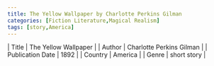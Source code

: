 ```yaml
---
title: The Yellow Wallpaper by Charlotte Perkins Gilman
categories: [Fiction Literature,Magical Realism]
tags: [story,America]
---
```

        
| Title | The Yellow Wallpaper  |
| Author |  Charlotte Perkins Gilman  |
| Publication Date | 1892   |
| Country | America |
| Genre | short story  |
        